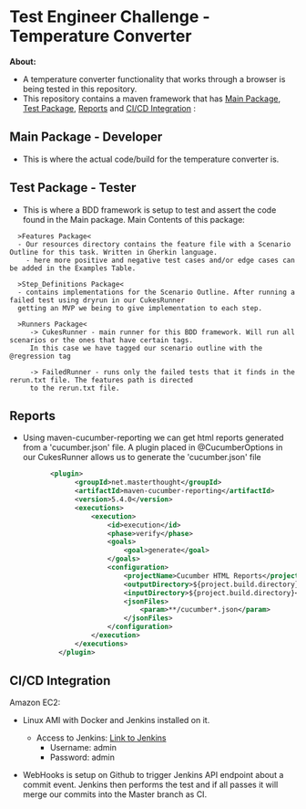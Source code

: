 # Test Engineer Challenge - Temperature Converter

**About:** 
* A temperature converter functionality that works through a browser is being tested in this repository. 
* This repository contains a maven framework that has [Main Package](#main-package---developer), [Test Package](#test-package---tester), [Reports](#reports) and [CI/CD Integration](#ci--/cd-integration) :
  
## Main Package - Developer
* This is where the actual code/build for the temperature converter is.

## Test Package - Tester
* This is where a BDD framework is setup to test and assert the code found in the Main package. Main Contents of this package:
```
  >Features Package<
  - Our resources directory contains the feature file with a Scenario Outline for this task. Written in Gherkin language.
    - here more positive and negative test cases and/or edge cases can be added in the Examples Table.

  >Step_Definitions Package<
  - contains implementations for the Scenario Outline. After running a failed test using dryrun in our CukesRunner 
  getting an MVP we being to give implementation to each step. 

  >Runners Package<
     -> CukesRunner - main runner for this BDD framework. Will run all scenarios or the ones that have certain tags. 
     In this case we have tagged our scenario outline with the @regression tag 
        
     -> FailedRunner - runs only the failed tests that it finds in the rerun.txt file. The features path is directed 
     to the rerun.txt file.
```
## Reports
* Using maven-cucumber-reporting we can get html reports generated from a 'cucumber.json' file. A plugin placed in @CucumberOptions in our CukesRunner allows us to generate the 'cucumber.json' file
```xml
          <plugin>
                <groupId>net.masterthought</groupId>
                <artifactId>maven-cucumber-reporting</artifactId>
                <version>5.4.0</version>
                <executions>
                    <execution>
                        <id>execution</id>
                        <phase>verify</phase>
                        <goals>
                            <goal>generate</goal>
                        </goals>
                        <configuration>
                            <projectName>Cucumber HTML Reports</projectName>
                            <outputDirectory>${project.build.directory}</outputDirectory>
                            <inputDirectory>${project.build.directory}</inputDirectory>
                            <jsonFiles>
                                <param>**/cucumber*.json</param>
                            </jsonFiles>
                        </configuration>
                    </execution>
                </executions>
            </plugin>
```

## CI/CD Integration
Amazon EC2:
* Linux AMI with Docker and Jenkins installed on it.
  *  Access to Jenkins: [Link to Jenkins](http://100.26.236.242:8080/)
      * Username: admin
      * Password: admin

* WebHooks is setup on Github to trigger Jenkins API endpoint about a commit event. Jenkins then performs the test and if all passes it will merge our commits into the Master branch as CI.
